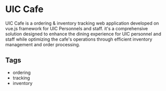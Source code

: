 
# UIC Cafe

UIC Cafe is a ordering & inventory tracking web application developed on vue.js framework for UIC Personnels and staff.
it's a comprehensive solution designed to enhance the dining experience for UIC personnel and staff while optimizing the 
cafe's operations through efficient inventory management and order processing.

## Tags
- ordering
- tracking
- inventory
